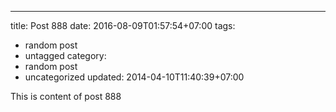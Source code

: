 ---
title: Post 888
date: 2016-08-09T01:57:54+07:00
tags:
  - random post
  - untagged
category:
  - random post
  - uncategorized
updated: 2014-04-10T11:40:39+07:00

This is content of post 888
